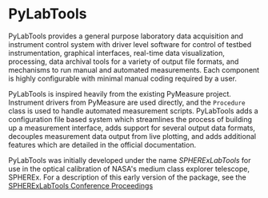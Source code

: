 # PyLabTools

PyLabTools provides a general purpose laboratory data acquisition and instrument control system with driver level 
software for control of testbed instrumentation, graphical interfaces, real-time data visualization, processing, data archival tools 
for a variety of output file formats, and mechanisms to run manual and automated measurements. Each component is highly configurable with 
minimal manual coding required by a user.

PyLabTools is inspired heavily from the existing PyMeasure project. Instrument drivers from PyMeasure are used 
directly, and the `Procedure` class is used to handle automated measurement scripts. PyLabTools adds a configuration
file based system which streamlines the process of building up a measurement interface, adds support for several
output data formats, decouples measurement data output from live plotting, and adds additional features which are
detailed in the official documentation.


PyLabTools was initially developed under the name *SPHERExLabTools* for use in the optical calibration of NASA's
medium class explorer telescope, SPHEREx. For a description of this early version of the package, see the 
[SPHERExLabTools Conference Proceedings](https://www.spiedigitallibrary.org/conference-proceedings-of-spie/12180/121804S/SPHERExLabTools-SLT--a-Python-data-acquisition-system-for-SPHEREx/10.1117/12.2630662.full?SSO=1)
